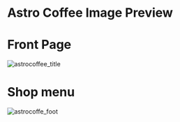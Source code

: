# Astro Coffee Image Preview

# Front Page
![astrocoffee_title](https://user-images.githubusercontent.com/57825906/166113476-ba1e9a26-3245-4164-82c0-370c3efd2f5c.PNG)
# Shop menu 
![astrocoffe_foot](https://user-images.githubusercontent.com/57825906/166113462-5d3a08af-a531-400f-9199-3f3c481670f2.PNG)

